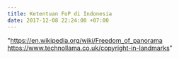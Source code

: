 ```yaml
---
title: Ketentuan FoP di Indonesia
date: 2017-12-08 22:24:00 +07:00
---
```


"https://en.wikipedia.org/wiki/Freedom_of_panorama
https://www.technollama.co.uk/copyright-in-landmarks"
